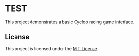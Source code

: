 # TEST

This project demonstrates a basic Cycloo racing game interface.

## License

This project is licensed under the [MIT License](LICENSE).
